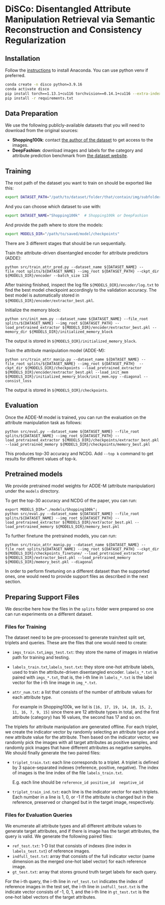 # DiSCo: Disentangled Attribute Manipulation Retrieval via Semantic Reconstruction and Consistency Regularization

## Installation 

Follow the [instructions](https://www.anaconda.com/products/individual) to install Anaconda. 
You can use python venv if preferred.

```bash
conda create -n disco python=3.9.16
conda activate disco
pip install torch==1.13.1+cu116 torchvision==0.14.1+cu116 --extra-index-url https://download.pytorch.org/whl/cu116
pip install -r requirements.txt
```

## Data Preparation
We use the following publicly-available datasets that you will need to download from the original sources:
+ **Shopping100k**: contact [the author of the dataset](https://sites.google.com/view/kenanemirak/home) to get access to the images.
+ **DeepFashion**: download images and labels for the category and attribute prediction benchmark from [the dataset website](http://mmlab.ie.cuhk.edu.hk/projects/DeepFashion/AttributePrediction.html).


## Training

The root path of the dataset you want to train on should be exported like this:
```bash
export DATASET_PATH="/path/to/dataset/folder/that/contain/img/subfolder"
```
And you can choose which dataset to use with:
```bash
export DATASET_NAME="Shopping100k"  # Shopping100k or DeepFashion
```
And provide the path where to store the models:
```bash
export MODELS_DIR="/path/to/saved/model/checkpoints"
```

There are 3 different stages that should be run sequentially.

Train the attribute-driven disentangled encoder for attribute predictors (ADDE):
```
python src/train_attr_pred.py --dataset_name ${DATASET_NAME} --file_root splits/${DATASET_NAME} --img_root ${DATASET_PATH} --ckpt_dir ${MODELS_DIR}/encoder --batch_size 128
```
After training finished, inspect the log file `${MODELS_DIR}/encoder/log.txt` to find the best model checkpoint accordingly to the validation accuracy. 
The best model is automatically stored in `${MODELS_DIR}/encoder/extractor_best.pkl`.
 
Initialize the memory block:
```
python src/init_mem.py --dataset_name ${DATASET_NAME} --file_root splits/${DATASET_NAME} --img_root ${DATASET_PATH} --load_pretrained_extractor ${MODELS_DIR}/encoder/extractor_best.pkl --memory_dir ${MODELS_DIR}/initialized_memory_block
```
The output is stored in `${MODELS_DIR}/initialized_memory_block`.

Train the attribute manipulation model (ADDE-M):
```
python src/train_attr_manip.py --dataset_name ${DATASET_NAME} --file_root splits/${DATASET_NAME} --img_root ${DATASET_PATH}  --ckpt_dir ${MODELS_DIR}/checkpoints --load_pretrained_extractor ${MODELS_DIR}/encoder/extractor_best.pkl --load_init_mem ${MODELS_DIR}/initialized_memory_block/init_mem.npy --diagonal --consist_loss 
```
The output is stored in `${MODELS_DIR}/checkpoints`.


## Evaluation

Once the ADDE-M model is trained, you can run the evaluation on the attribute manipulation task as follows:
```
python src/eval.py --dataset_name ${DATASET_NAME} --file_root splits/${DATASET_NAME} --img_root ${DATASET_PATH} --load_pretrained_extractor ${MODELS_DIR}/checkpoints/extractor_best.pkl --load_pretrained_memory ${MODELS_DIR}/checkpoints/memory_best.pkl 
```
This produces top-30 accuracy and NCDG. Add `--top k` command to get results for different values of top-k.


## Pretrained models

We provide pretrained model weights for ADDE-M (attribute manipulation) under the `models` directory. 

To get the top-30 accuracy and NCDG of the paper, you can run:
```
export MODELS_DIR="./models/Shopping100k";
python src/eval.py --dataset_name ${DATASET_NAME} --file_root splits/${DATASET_NAME} --img_root ${DATASET_PATH} --load_pretrained_extractor ${MODELS_DIR}/extractor_best.pkl --load_pretrained_memory ${MODELS_DIR}/memory_best.pkl 
```

To further finetune the pretrained models, you can run:
```
python src/train_attr_manip.py --dataset_name ${DATASET_NAME} --file_root splits/${DATASET_NAME} --img_root ${DATASET_PATH} --ckpt_dir ${MODELS_DIR}/checkpoints_finetune/ --load_pretrained_extractor ${MODELS_DIR}/extractor_best.pkl --load_pretrained_memory ${MODELS_DIR}/memory_best.pkl --diagonal 
```
In order to perform finetuning on a different dataset than the supported ones, one would need to provide support files as described in the next section. 


## Preparing Support Files

We describe here how the files in the `splits` folder were prepared so one can run experiments on a different dataset.

### Files for Training

The dataset need to be pre-processed to generate train/test split set, triplets and queries. 
These are the files that one would need to create:
+ `imgs_train.txt`,`imgs_test.txt`: they store the name of images in relative path for training and testing.
+ `labels_train.txt`,`labels_test.txt`: they store one-hot attribute labels, used to train the attribute-driven disentangled encoder. 
`labels_*.txt` is paired with `imgs_*.txt`, that is, the i-th line in  `labels_*.txt`  is the label vector for the i-th line image in `img_*.txt`.
+ `attr_num.txt`: a list that consists of the number of attribute values for each attribute type.

   For example in Shopping100k, we list is `[16, 17, 19, 14, 10, 15, 2, 11, 16, 7, 9, 15]` since there are 12 attribute types in total, and the first attribute (category) has 16 values, the second has 17 and so on.

The triplets for attribute manipulation are generated offline.
For each triplet, we create the indicator vector by randomly selecting an attribute type and a new attribute value for the attribute.
Then based on the indicator vector, we randomly pick the images with all target attributes as positive samples, 
and randomly pick images that have different attributes as negative samples.  We should finally generate the two paired files:
+ `triplet_train.txt`: each line corresponds to a triplet. A triplet is defined by 3 space-separated indexes (reference, positive, negative). The index of images is the line index of the file `labels_train.txt`.

   E.g. each line should be `reference_id positive_id  negative_id`
+ `triplet_train_ind.txt`: each line is the indicator vector for each triplets. Each number in a line is 1, 0, or -1 if the attribute is changed but in the reference, preserved or changed but in the target image, respectively.

### Files for Evaluation Queries

We enumerate all attribute types and all different attribute values to generate target attributes,
and if there is image has the target attributes, the query is valid. We generate the following paired files:
+ `ref_test.txt`: 1-D list that consists of indexes (line index in `labels_test.txt`) of reference images.
+ `indfull_test.txt`: array that consists of the full indicator vector (same dimension as the merged one-hot label vector) for each reference image.
+ `gt_test.txt`: array that stores ground truth target labels for each query.

For the i-th query, the i-th line in `ref_test.txt` indicates the index of reference images in the test set, 
the i-th line in `indfull_test.txt` is the indicate vector consists of -1, 0, 1,
and the i-th line in `gt_test.txt` is the one-hot label vectors of the target attributes.


